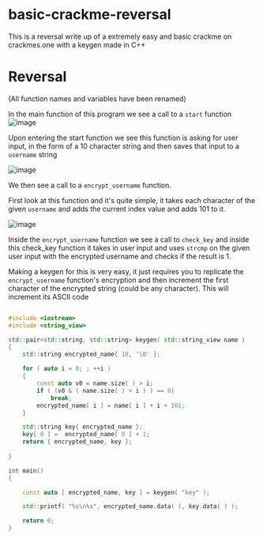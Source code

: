# basic-crackme-reversal
This is a reversal write up of a extremely easy and basic crackme on crackmes.one with a keygen made in C++

# Reversal
(All function names and variables have been renamed)

In the main function of this program we see a call to a `start` function 
![image](https://user-images.githubusercontent.com/97218884/182189856-702030be-4135-45f8-94bc-66e3a583f1dd.png)

Upon entering the start function we see this function is asking for user input, in the form of a 10 character string and then saves that input to a `username` string

![image](https://user-images.githubusercontent.com/97218884/182190083-140065d8-dcea-4fd7-b7a7-48eafb04edcf.png)

We then see a call to a `encrypt_username` function.

First look at this function and it's quite simple, it takes each character of the given `username` and adds the current index value and adds 101 to it.

![image](https://user-images.githubusercontent.com/97218884/182190515-35a8ac91-2562-445c-ac17-155aec1c3131.png)

Inside the `encrypt_username` function we see a call to `check_key` and inside this check_key function it takes in user input and uses `strcmp` on the given user input with the encrypted username and checks if the result is 1.

Making a keygen for this is very easy, it just requires you to replicate the `encrypt_username` function's encryption and then increment the first character of the encrypted string (could be any character). This will increment its ASCII code 

```cpp

#include <iostream>
#include <string_view>

std::pair<std::string, std::string> keygen( std::string_view name )
{
    std::string encrypted_name{ 10, '\0' };

    for ( auto i = 0; ; ++i )
    {
        const auto v0 = name.size( ) > i;
        if ( (v0 & ( name.size( ) > i ) ) == 0)
            break;
        encrypted_name[ i ] = name[ i ] + i + 101;
    }

    std::string key{ encrypted_name };
    key[ 0 ] =  encrypted_name[ 0 ] + 1;
    return { encrypted_name, key };
    
}

int main()
{

    const auto [ encrypted_name, key ] = keygen( "key" );

    std::printf( "%s\n%s", encrypted_name.data( ), key.data( ) );

	return 0;
}
```

